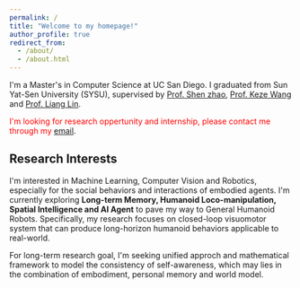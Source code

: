 ```yaml
---
permalink: /
title: "Welcome to my homepage!"
author_profile: true
redirect_from: 
  - /about/
  - /about.html
---
```


I'm a Master's in Computer Science at UC San Diego. I graduated from Sun Yat-Sen University (SYSU), supervised by [Prof. Shen zhao](https://hnyz979.github.io/), [Prof. Keze Wang](https://kezewang.com/) and [Prof. Liang Lin](http://www.linliang.net/). 

<font color="red">I'm looking for research oppertunity and internship, please contact me through my </font>[email](mailto:jit027@ucsd.edu).

## Research Interests

I'm interested in Machine Learning, Computer Vision and Robotics, especially for the social behaviors and interactions of embodied agents. I'm currently exploring **Long-term Memory, Humanoid Loco-manipulation, Spatial Intelligence and AI Agent** to pave my way to General Humanoid Robots. Specifically, my research focuses on closed-loop visuomotor system that can produce long-horizon humanoid behaviors applicable to real-world.

For long-term research goal, I'm seeking unified approch and mathematical framework to model the consistency of self-awareness, which may lies in the combination of embodiment, personal memory and world model.